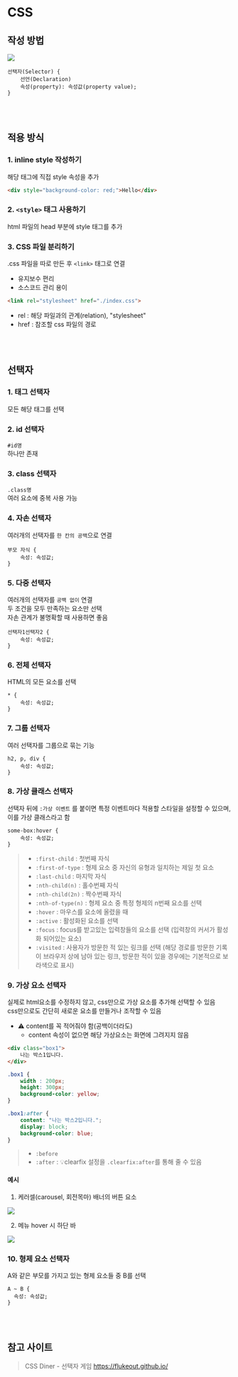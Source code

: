 # CSS

## 작성 방법

![](../Images/css-declaration.png)

```
선택자(Selector) {
    선언(Declaration)
    속성(property): 속성값(property value);
}
```

<br><br>

## 적용 방식

### 1. inline style 작성하기
해당 태그에 직접 style 속성을 추가  

```html
<div style="background-color: red;">Hello</div>
```  

### 2. `<style>` 태그 사용하기 
html 파일의 head 부분에 style 태그를 추가

### 3. CSS 파일 분리하기
.css 파일을 따로 만든 후 `<link>` 태그로 연결

* 유지보수 편리
* 소스코드 관리 용이

```html
<link rel="stylesheet" href="./index.css">
```

* rel : 해당 파일과의 관계(relation), "stylesheet"
* href : 참조할 css 파일의 경로

<br><br>

## 선택자

### 1. 태그 선택자

모든 해당 태그를 선택

### 2. id 선택자

`#id명`  
하나만 존재 

### 3. class 선택자

`.class명`  
여러 요소에 중복 사용 가능 

### 4. 자손 선택자

여러개의 선택자를 `한 칸의 공백`으로 연결  

```
부모 자식 {
    속성: 속성값;
}
```

### 5. 다중 선택자

여러개의 선택자를 `공백 없이` 연결  
두 조건을 모두 만족하는 요소만 선택   
자손 관계가 불명확할 때 사용하면 좋음  

```
선택자1선택자2 {
    속성: 속성값;
}
```

### 6. 전체 선택자

HTML의 모든 요소를 선택

```
* {
    속성: 속성값;
}
```

### 7. 그룹 선택자

여러 선택자를 그룹으로 묶는 기능

```
h2, p, div {
    속성: 속성값;
}
```

### 8. 가상 클래스 선택자

선택자 뒤에 `:가상 이벤트` 를 붙이면 특정 이벤트마다 적용할 스타일을 설정할 수 있으며, 이를 가상 클래스라고 함

```
some-box:hover { 
    속성: 속성값;
}
```

> - `:first-child` : 첫번째 자식
> - `:first-of-type` : 형제 요소 중 자신의 유형과 일치하는 제일 첫 요소
> - `:last-child` : 마지막 자식
> - `:nth-child(n)` : 홀수번째 자식
> - `:nth-child(2n)` : 짝수번째 자식
> - `:nth-of-type(n)` : 형제 요소 중 특정 형제의 n번째 요소를 선택
> - `:hover` : 마우스를 요소에 올렸을 때
> - `:active` : 활성화된 요소를 선택
> - `:focus` : focus를 받고있는 입력창들의 요소를 선택 (입력창의 커서가 활성화 되어있는 요소)
> - `:visited` : 사용자가 방문한 적 있는 링크를 선택 (해당 경로를 방문한 기록이 브라우저 상에 남아 있는 링크, 방문한 적이 있을 경우에는 기본적으로 보라색으로 표시)

### 9. 가상 요소 선택자

실제로 html요소를 수정하지 않고, css만으로 가상 요소를 추가해 선택할 수 있음  
css만으로도 간단히 새로운 요소를 만들거나 조작할 수 있음  

* ⚠️ content를 꼭 적어줘야 함(공백이더라도)
  * content 속성이 없으면 해당 가상요소는 화면에 그려지지 않음

```html
<div class="box1">
    나는 박스1입니다.
</div>
```

```css
.box1 {
    width : 200px;
    height: 300px;
    background-color: yellow;
}

.box1:after {
    content: "나는 박스2입니다.";
    display: block;
    background-color: blue;
}
```

> - `:before` 
> - `:after` : 💡clearfix 설정을 `.clearfix:after`를 통해 줄 수 있음 

#### 예시

1. 케러셀(carousel, 회전목마) 배너의 버튼 요소 

![](../Images/carousel_banner.png)

2. 메뉴 hover 시 하단 바

![](../Images/가상요소선택자.png)


### 10. 형제 요소 선택자

A와 같은 부모를 가지고 있는 형제 요소들 중 B를 선택

```
A ~ B {
  속성: 속성값;
}
```

<br><br>

## 참고 사이트 
> CSS Diner - 선택자 게임 https://flukeout.github.io/
